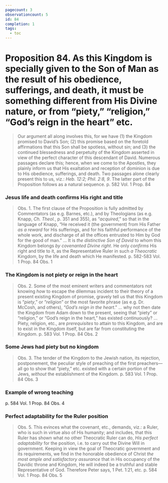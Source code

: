 ```yaml
---
pagecount: 3
observationcount: 5
id: 84
completion: 1
tags:
  - toc
---
```

# Proposition 84. As this Kingdom is specially given to the Son of Man as the result of his obedience, sufferings, and death, it must be something different from His Divine nature, or from “piety,” “religion,” “God’s reign in the heart” etc.

>Our argument all along involves this, for we have (1) the Kingdom promised to David’s Son; (2) this promise based on the foretold affirmations that this Son shall be spotless, without sin; and (3) the continued blessedness and perpetuity of the Kingdom asserted in view of the perfect character of this descendant of David. Numerous passages declare this; hence, when we come to the Apostles, they plainly inform us that His exaltation and reception of dominion is due to His obedience, sufferings, and death. Two passages alone clearly present this to us, viz.: *Heb. 12:2; Phil. 2:8, 9*. The latter part of the Proposition follows as a natural sequence.
>p. 582 Vol. 1 Prop. 84
### Jesus life and death confirms His right and title
>Obs. 1. The first clause of the Proposition is fully admitted by Commentators (as e.g. Barnes, etc.), and by Theologians (as e.g. Knapp, *Ch. Theol.*, p. 351 and 355), as “*acquired*,” so that in the language of Knapp, “He received it (the government) from His Father *as a reward* for His sufferings, and for his faithful performance of the whole work, and discharge of all the offices entrusted to Him by God for the good of man.”
>...
>It is *the distinctive Son of David* to whom this Kingdom belongs *by covenanted Divine right*. He only *confirms* His right and title to it, as the Representative Ruler in such *a Theocratic* Kingdom, by the life and death which He manifested.
>p. 582-583 Vol. 1 Prop. 84 Obs. 1
### The Kingdom is not piety or reign in the heart
>Obs. 2. Some of the most eminent writers and commentators not knowing *how* to escape the dilemmas incident to their theory of a present existing Kingdom of promise, gravely tell us that this Kingdom is “*piety*,” or “*religion*” or the most favorite phrase (as e.g. Dr. McCosh, and others), “*God’s reign in the heart*.”
>...
>why not then date the Kingdom from Adam down to the present, seeing that “piety” or “religion,” or “God’s reign in the heart,” has existed continuously?
>...
>Piety, religion, etc., are *prerequisites* to attain to this Kingdom, and are to exist in the Kingdom itself, but are far from constituting the Kingdom.
>p. 583 Vol. 1 Prop. 84 Obs. 2
### Some Jews had piety but no kingdom
>Obs. 3. The tender of the Kingdom to the Jewish nation, its rejection, postponement, the peculiar style of preaching of the first preachers—all go to show that “piety,” etc. existed with a certain portion of the Jews, *without* the establishment of the Kingdom.
>p. 583 Vol. 1 Prop. 84 Obs. 3
### Example of wrong teaching
p. 584 Vol. 1 Prop. 84 Obs. 4
### Perfect adaptability for the Ruler position
>Obs. 5. This evinces what the covenant, etc., demands, viz.: a Ruler, who is such in virtue also of His humanity; and includes, that this Ruler has shown what no other Theocratic Ruler can do, *His perfect adaptability* for the position, i.e. to carry out the Divine Will in government. Keeping in view the goal of Theocratic government and its requirements, we find in the honorable obedience of Christ *the most ample and satisfactory assurance* that in His occupancy of the Davidic throne and Kingdom, He will indeed be a truthful and stable Representative of God. Therefore Peter says, 1 Pet. 1:21, etc.
>p. 584 Vol. 1 Prop. 84 Obs. 5